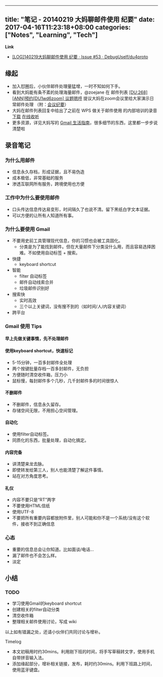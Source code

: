 
---
title: "笔记 - 20140219 大妈聊邮件使用 纪要"
date: 2017-04-16T11:23:18+08:00
categories: ["Notes", "Learning", "Tech"]
---

**Link**

- [[LOG]140219大妈聊邮件使用 纪要 · Issue #53 · DebugUself/du4proto](https://github.com/DebugUself/du4proto/issues/53)

## 缘起

- 加入怼圈后，小伙伴邮件处理量猛增，一时不知如何下手。
- 看到大妈能有条不紊的处理海量邮件，@zoejane 在 邮件列表 [[DU:268] [ANN]预约[DU1wd6zoom] 议题嗯哼](https://groups.google.com/forum/m/#!topic/debuguself/HRYA0Xy23KI) 提议大妈在zoom会议里给大家演示日常邮件处理 （附：[会议纪要](https://github.com/DebugUself/du4proto/issues/47)）
- 大妈在邮件列表回复中给出了之前在 WPS 做关于邮件使用 的内部培训的录音 [下载](http://zoomq.qiniucdn.com/ZHGDG/2014/140219-skill4mail) [在线收听](http://www.ximalaya.com/21419207/sound/34747328)
- 更多资源，详见大妈写的 [Gmail 生活指南](http://blog.zhgdg.org/2014-02/livin-gmail-guider/)，很多细节的东西，这里都一步步说清楚啦

## 录音笔记

### 为什么用邮件

- 信息永久存档，形成证据，且不易伪造
- 成本极低，非常基础的服务
- 渗透互联网所有服务，跨境使用也方便

### 工作中为什么要使用邮件

- 口头传达信息传达易变形，时间隔久了也说不清。留下黑纸白字文本证据。
- 可以方便的让所有人知道所有事。

### 为什么要使用 Gmail

- 不要用史前工具管理现代信息，你的习惯也会被工具固化。
	- 分类是为了能找到邮件。但在大量邮件下分类没什么用，而且容易选择困难。不如使用自动标签 + 搜索。
- 快捷 
	- keyboard shortcut
- 智能 
	- filter 自动标签
	- 邮件自动线索合并
	- 垃圾邮件识别好
- 搜索快
	- 实时高效
	- 三个以上关键词，没有搜不到的（如时间/人/内容关键词）
- 跨平台

### Gmail 使用 Tips

#### 早上先做关键事情，先不处理邮件

#### 使用keyboard shortcut，快速标记

- 5-15分钟，一百多封邮件全处理
- 两个按键批量存档一百多封邮件，无负担
- 方便随时清空收件箱，压力小
- 鼠标慢，每封邮件多个几秒，几千封邮件多的时间很惊人

#### 不删邮件

- 不删邮件，信息永久留存。
- 存储空间无限，不用担心空间管理。

#### 自动化

- 使用filter自动标签。
- 同质化的东西，批量处理，自动化搞定。

#### 内容完备

- 讲清楚来龙去脉。
- 即使转发给第三人，别人也能清楚了解这件事情。
- 站在对方角度思考。

#### 礼仪

- 内容不要只是“RT”两字
- 不要使用HTML信纸
- 使用UTF-8
- 不要把所有重要内容都放附件里，别人可能和你不是一个系统/没有这个软件，接收不到正确信息

### 心态

- 重要的信息总会让你知道。比如面谈/电话...
- 漏了邮件也不会怎么样。
- 淡定

## 小结

### TODO

- 学习使用Gmail的keyboard shortcut
- 创建相关的filter自动分类
- 清空收件箱
- 整理相关邮件使用讨论，写成 wiki

以上如有错漏之处，还请小伙伴们共同讨论与增补。

Timelog

- 本文初稿用时约30mins。利用刚下班的时间，将手写草稿转文字，使用手机自带拼音输入法。
- 添加缘起部分，增补相关链接，发布，耗时约30mins。利用下班路上时间，使用蓝牙键盘。

